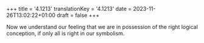+++
title = '4.1213'
translationKey = '4.1213'
date = 2023-11-26T13:02:22+01:00
draft = false
+++

Now we understand our feeling that we are in possession of the right logical conception, if only all is right in our symbolism.

